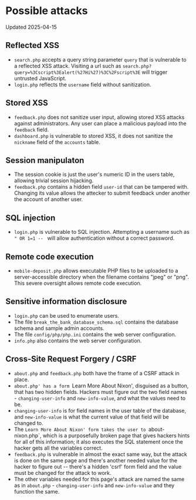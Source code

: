 # Possible attacks
Updated 2025-04-15

## Reflected XSS
* `search.php` accepts a query string parameter `query` that is vulnerable to a reflected XSS attack. Visiting a url such as `search.php?query=%3Cscript%3Ealert(%27Hi%27)%3C%2Fscript%3E` will trigger untrusted JavaScript.
* `login.php` reflects the `username` field without sanitization.

## Stored XSS
* `feedback.php` does not sanitize user input, allowing stored XSS attacks against administrators. Any user can place a malicious payload into the `feedback` field.
* `dashboard.php` is vulnerable to stored XSS, it does not sanitize the `nickname` field of the `accounts` table.

## Session manipulaton
* The session cookie is just the user's numeric ID in the users table, allowing trivial session hijacking.
* `feedback.php` contains a hidden field `user-id` that can be tampered with. Changing its value allows the attecker to submit feedback under another the account of another user.

## SQL injection
* `login.php` is vulnerable to SQL injection. Attempting a username such as `" OR 1=1 -- ` will allow authentication without a correct password.

## Remote code execution
* `mobile-deposit.php` allows executable PHP files to be uploaded to a server-accessible directory when the filename contains "jpeg" or "png". This severe oversight allows remote code execution.

## Sensitive information disclosure
* `login.php` can be used to enumerate users.
* The file `break_the_bank_database_schema.sql` contains the database schema and sample admin accounts.
* The file `config/php/php.ini` contains the web server configuration.
* `info.php` also contains the web server configuration.

## Cross-Site Request Forgery / CSRF
* `about.php` and `feedback.php` both have the frame of a CSRF attack in place.
* `about.php' has a form `Learn More About Nixon', disguised as a button, that has two hidden fields. Hackers must figure out the two field names - `changing-user-info` and `new-info-value`, and what the values need to be.
* `changing-user-info` is for field names in the user table of the database, and `new-info-value` is what the current value of that field will be changed to.
* The `Learn More About Nixon' form takes the user to `about-nixon.php`, which is a purposefully broken page that gives hackers hints for all of this information; it also executes the SQL statement once the hacker gets all the variables correct.
* `feedback.php` is vulnerable in almost the exact same way, but the attack is done on the same page and there's another needed value for the hacker to figure out -- there's a hidden 'csrf' form field and the value must be changed for the attack to work.
* The other variables needed for this page's attack are named the same as in `about.php` - `changing-user-info` and `new-info-value` and they function the same.
